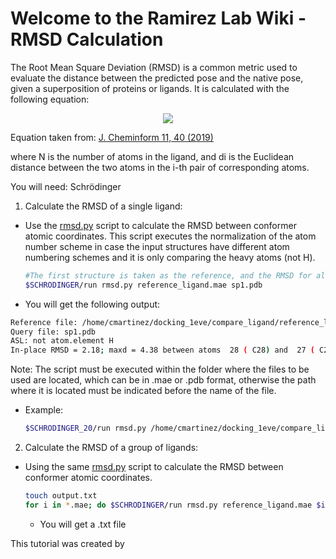 # Welcome to the Ramirez Lab Wiki - RMSD Calculation

The Root Mean Square Deviation (RMSD) is a common metric used to evaluate the distance between the predicted pose and the native pose, given a superposition of proteins or ligands. It is calculated with the following equation:

<p align="center">
  <img src="https://github.com/Claudia-Alejandra-Martinez/Calculate-RMSD/blob/main/Calculate%20RMSD/media/RMSD.PNG?raw=true">
 </p>

Equation taken from: [J. Cheminform 11, 40 (2019)](https://doi.org/10.1186/s13321-019-0362-7)


where N is the number of atoms in the ligand, and di is the Euclidean distance between the two atoms in the i-th pair of corresponding atoms.

You will need: Schrödinger

1. Calculate the RMSD of a single ligand:

- Use the [rmsd.py](https://www.schrodinger.com/sites/default/files/s3/mkt/Documentation/current/docs/Documentation.htm#program_utility_usage/rmsd.html?TocPath=Command%2520References%257CProgram%252C%2520Script%252C%2520and%2520Utility%2520Usage%257C_____353) script to calculate the RMSD between conformer atomic coordinates. This script executes the normalization of the atom number scheme in case the input structures have different atom numbering schemes and it is only comparing the heavy atoms (not H).


  ```bash
  #The first structure is taken as the reference, and the RMSD for all structures in the second position is calculate.
  $SCHRODINGER/run rmsd.py reference_ligand.mae sp1.pdb
  ```

- You will get the following output:


 ```bash
Reference file: /home/cmartinez/docking_1eve/compare_ligand/reference_ligand.mae
Query file: sp1.pdb
ASL: not atom.element H
In-place RMSD = 2.18; maxd = 4.38 between atoms  28 ( C28) and  27 ( C23); atoms ASL: not atom.element H
  ```


Note: The script must be executed within the folder where the files to be used are located, which can be in .mae or .pdb format, otherwise the path where it is located must be indicated before the name of the file.
- Example:


  ```bash
  $SCHRODINGER_20/run rmsd.py /home/cmartinez/docking_1eve/compare_ligand/reference_ligand.mae /home/cmartinez/docking_1eve/compare_ligand/sp1.pdb
  ```


2. Calculate the RMSD of a group of ligands:
- Using the same [rmsd.py](https://www.schrodinger.com/sites/default/files/s3/mkt/Documentation/current/docs/Documentation.htm#program_utility_usage/rmsd.html?TocPath=Command%2520References%257CProgram%252C%2520Script%252C%2520and%2520Utility%2520Usage%257C_____353) script to calculate the RMSD between conformer atomic coordinates.


  ```bash
  touch output.txt
  for i in *.mae; do $SCHRODINGER/run rmsd.py reference_ligand.mae $i>> output.txt;done
  ```
  - You will get a .txt file

This tutorial was created by 
